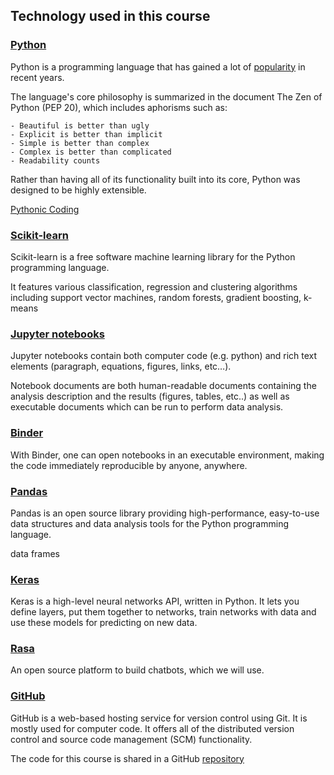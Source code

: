 ## Technology used in this course
### [Python](https://www.python.org/about/)
 Python is a programming language that has gained a lot of 
[popularity](https://www.economist.com/graphic-detail/2018/07/26/python-is-becoming-the-worlds-most-popular-coding-language)
in recent years.

The language's core philosophy is summarized in the document The Zen of Python (PEP 20), which includes aphorisms such as:

    - Beautiful is better than ugly
    - Explicit is better than implicit
    - Simple is better than complex
    - Complex is better than complicated
    - Readability counts
Rather than having all of its functionality built into its core, Python was designed to be highly extensible.


[Pythonic Coding](https://docs.python-guide.org/writing/style/)

### [Scikit-learn](http://scikit-learn.org/stable/)
Scikit-learn is a free software machine learning library for the Python programming language.

It features various classification, regression and clustering algorithms including support vector machines, random forests, gradient boosting, k-means 

### [Jupyter notebooks](http://jupyter.org/)
Jupyter notebooks contain both computer code (e.g. python) and rich text elements (paragraph, equations, figures, links, etc…). 

Notebook documents are both human-readable documents containing the analysis description and the results (figures, tables, etc..) as well as executable documents which can be run to perform data analysis.

### [Binder](https://mybinder.org/)
With Binder, one can open notebooks in an executable environment, making the code immediately reproducible by anyone, anywhere.

### [Pandas](https://pandas.pydata.org/)
Pandas is an open source library providing high-performance, 
easy-to-use data structures and data analysis tools for the Python programming language.

data frames

### [Keras](https://keras.io/)
Keras is a high-level neural networks API, written in Python. It lets you define layers, put them together to networks,
train networks with data and use these models for predicting on new data.

### [Rasa](https://rasa.com/docs/getting-started/overview/) 
An open source platform to build chatbots, which we will use.
 
 
### [GitHub](https://github.com)
GitHub is a web-based hosting service for version control using Git. It is mostly used for computer code. 
It offers all of the distributed version control and source code management (SCM) functionality.

The code for this course is shared in a GitHub [repository](https://github.com/ThorstenHen)